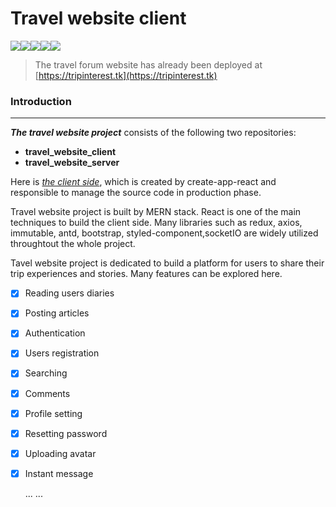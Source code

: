 # Travel website client

![](<https://img.shields.io/badge/Build-passing-green.svg>)![](<https://img.shields.io/badge/FrontEnd-React-brightgreen.svg>)![](<https://img.shields.io/badge/BackEnd-Express-yellow.svg>)![](<https://img.shields.io/badge/DataBase-MongoDB-blue.svg>)![](<https://img.shields.io/badge/Licence-GPL-orange.svg>)



> The travel forum website has already been deployed at [https://tripinterest.tk](https://tripinterest.tk)



### Introduction

------

***The travel website project*** consists of the following two repositories: 

- **travel_website_client**
- **travel_website_server**

Here is <u>*the client side*</u>, which is created by create-app-react and responsible to manage the source code in production phase.

Travel website project is built by MERN stack. React is one of the main techniques to build the client side.  Many libraries such as redux, axios, immutable, antd, bootstrap, styled-component,socketIO are widely utilized throughtout the whole project.

Tavel website project is dedicated to build a platform for users to share their trip experiences and stories. Many features can be explored here. 

- [x] Reading users diaries		

- [x] Posting articles

- [x] Authentication

- [x] Users registration

- [x] Searching 

- [x] Comments

- [x] Profile setting

- [x] Resetting password

- [x] Uploading avatar

- [x] Instant message

  ... ...








